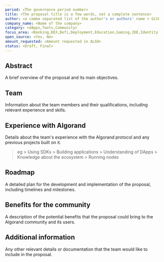 ```yaml
---
period: <The governance period number>
title: <The proposal title is a few words, not a complete sentence>
author: <a comma separated list of the author's or authors' name + GitHub username (in parenthesis), or name and email (in angle brackets).  Example, FirstName LastName (@GitHubUsername), FirstName LastName <foo@bar.com>, FirstName (@GitHubUsername) and GitHubUsername (@GitHubUsername)>
company_name: <Name of the company>
category: <dApps,Tools,Community>
focus_area: <Banking,DEX,Defi,Deployment,Education,Gaming,IDE,Identity,Libraries,Metaverse,Monitoring,Node,NFT,Oracle,Social,Storage,Teal,User Onboarding,Wallets>
open_source: <Yes, No>
amount_requested: <Amount requested in ALGO>
status: <Draft, Final>
---
```


## Abstract
A brief overview of the proposal and its main objectives.

## Team
Information about the team members and their qualifications, including relevant experience and skills.

## Experience with Algorand
Details about the team's experience with the Algorand protocol and any previous projects built on it.
> eg
    > Using SDKs 
    > Building applications
    > Understanding of DApps
    > Knowledge about the ecosystem
    > Running nodes

## Roadmap
A detailed plan for the development and implementation of the proposal, including timelines and milestones.

## Benefits for the community
A description of the potential benefits that the proposal could bring to the Algorand community and its users.

## Additional information
Any other relevant details or documentation that the team would like to include in the proposal.

